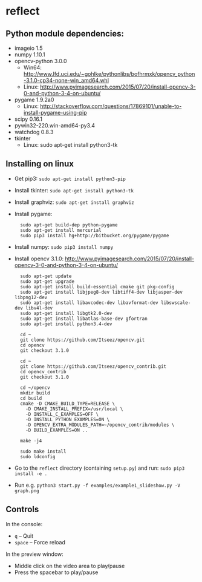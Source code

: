 # reflect

## Python module dependencies:

* imageio 1.5
* numpy 1.10.1
* opencv-python 3.0.0
  * Win64: http://www.lfd.uci.edu/~gohlke/pythonlibs/bofhrmxk/opencv_python-3.1.0-cp34-none-win_amd64.whl
  * Linux: http://www.pyimagesearch.com/2015/07/20/install-opencv-3-0-and-python-3-4-on-ubuntu/
* pygame 1.9.2a0
  * Linux: http://stackoverflow.com/questions/17869101/unable-to-install-pygame-using-pip
* scipy 0.16.1
* pywin32-220.win-amd64-py3.4
* watchdog 0.8.3
* tkinter
  * Linux: sudo apt-get install python3-tk

## Installing on linux

* Get pip3: `sudo apt-get install python3-pip`
* Install tkinter: `sudo apt-get install python3-tk`
* Install graphviz: `sudo apt-get install graphviz`
* Install pygame:

        sudo apt-get build-dep python-pygame
        sudo apt-get install mercurial
        sudo pip3 install hg+http://bitbucket.org/pygame/pygame

* Install numpy: `sudo pip3 install numpy`
* Install opencv 3.1.0: http://www.pyimagesearch.com/2015/07/20/install-opencv-3-0-and-python-3-4-on-ubuntu/

        sudo apt-get update
        sudo apt-get upgrade
        sudo apt-get install build-essential cmake git pkg-config
        sudo apt-get install libjpeg8-dev libtiff4-dev libjasper-dev libpng12-dev
        sudo apt-get install libavcodec-dev libavformat-dev libswscale-dev libv4l-dev
        sudo apt-get install libgtk2.0-dev
        sudo apt-get install libatlas-base-dev gfortran
        sudo apt-get install python3.4-dev

        cd ~
        git clone https://github.com/Itseez/opencv.git
        cd opencv
        git checkout 3.1.0

        cd ~
        git clone https://github.com/Itseez/opencv_contrib.git
        cd opencv_contrib
        git checkout 3.1.0

        cd ~/opencv
        mkdir build
        cd build
        cmake -D CMAKE_BUILD_TYPE=RELEASE \
          -D CMAKE_INSTALL_PREFIX=/usr/local \
          -D INSTALL_C_EXAMPLES=OFF \
          -D INSTALL_PYTHON_EXAMPLES=ON \
          -D OPENCV_EXTRA_MODULES_PATH=~/opencv_contrib/modules \
          -D BUILD_EXAMPLES=ON ..

        make -j4

        sudo make install
        sudo ldconfig

* Go to the `reflect` directory (containing `setup.py`) and run: `sudo pip3 install -e .`
* Run e.g. `python3 start.py -f examples/example1_slideshow.py -V graph.png`

## Controls

In the console:
* `q` – Quit
* `space` – Force reload

In the preview window:
* Middle click on the video area to play/pause
* Press the spacebar to play/pause





